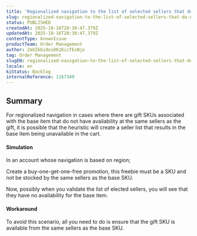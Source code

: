 ```yaml
---
title: 'Regionalized navigation to the list of selected sellers that do not fulfill the SKU associated with a gift.'
slug: regionalized-navigation-to-the-list-of-selected-sellers-that-do-not-fulfill-the-sku-associated-with-a-gift
status: PUBLISHED
createdAt: 2025-10-16T20:30:47.379Z
updatedAt: 2025-10-16T20:30:47.379Z
contentType: knownIssue
productTeam: Order Management
author: 2mXZkbi0oi061KicTExNjo
tag: Order Management
slugEN: regionalized-navigation-to-the-list-of-selected-sellers-that-do-not-fulfill-the-sku-associated-with-a-gift
locale: en
kiStatus: Backlog
internalReference: 1167349
---
```


## Summary



For regionalized navigation in cases where there are gift SKUs associated with the base item that do not have availability at the same sellers as the gift, it is possible that the heuristic will create a seller list that results in the base item being unavailable in the cart.


#### Simulation



In an account whose navigation is based on region;

Create a buy-one-get-one-free promotion, this freebie must be a SKU and not be stocked by the same sellers as the base SKU.

Now, possibly when you validate the list of elected sellers, you will see that they have no availability for the base item.


#### Workaround


To avoid this scenario, all you need to do is ensure that the gift SKU is available from the same sellers as the base SKU.



